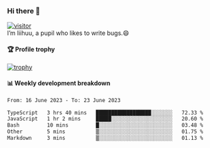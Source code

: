 ### Hi there 👋
[![visitor](https://visitor-badge.glitch.me/badge?page_id=liihuu&right_color=blue)](https://github.com/liihuu)<br>
I’m liihuu, a pupil who likes to write bugs.😄


#### 🏆 Profile trophy
[![trophy](https://github-profile-trophy.vercel.app?username=liihuu&margin-w=16&margin-h=16&rank=-C,-B)](https://github.com/liihuu)


#### 📊 Weekly development breakdown
<!--START_SECTION:waka-->

```txt
From: 16 June 2023 - To: 23 June 2023

TypeScript   3 hrs 40 mins   ██████████████████░░░░░░░   72.33 %
JavaScript   1 hr 2 mins     █████░░░░░░░░░░░░░░░░░░░░   20.60 %
Bash         10 mins         █░░░░░░░░░░░░░░░░░░░░░░░░   03.48 %
Other        5 mins          ▒░░░░░░░░░░░░░░░░░░░░░░░░   01.75 %
Markdown     3 mins          ▒░░░░░░░░░░░░░░░░░░░░░░░░   01.13 %
```

<!--END_SECTION:waka-->

<!--
**liihuu/liihuu** is a ✨ _special_ ✨ repository because its `README.md` (this file) appears on your GitHub profile.

Here are some ideas to get you started:

- 🔭 I’m currently working on ...
- 🌱 I’m currently learning ...
- 👯 I’m looking to collaborate on ...
- 🤔 I’m looking for help with ...
- 💬 Ask me about ...
- 📫 How to reach me: ...
- 😄 Pronouns: ...
- ⚡ Fun fact: ...
-->
